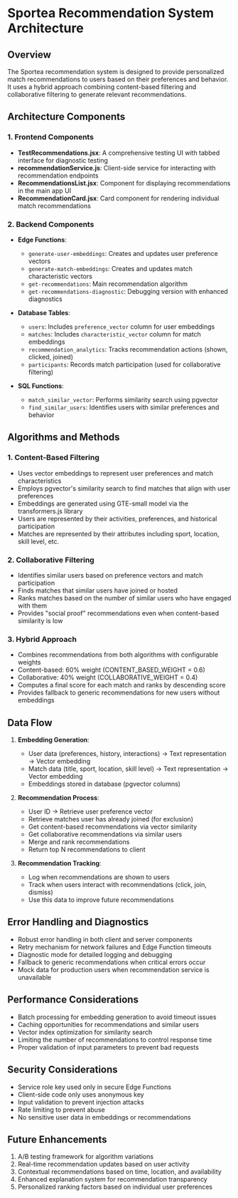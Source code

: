 # Sportea Recommendation System Architecture

## Overview

The Sportea recommendation system is designed to provide personalized match recommendations to users based on their preferences and behavior. It uses a hybrid approach combining content-based filtering and collaborative filtering to generate relevant recommendations.

## Architecture Components

### 1. Frontend Components

- **TestRecommendations.jsx**: A comprehensive testing UI with tabbed interface for diagnostic testing
- **recommendationService.js**: Client-side service for interacting with recommendation endpoints
- **RecommendationsList.jsx**: Component for displaying recommendations in the main app UI
- **RecommendationCard.jsx**: Card component for rendering individual match recommendations

### 2. Backend Components

- **Edge Functions**:
  - `generate-user-embeddings`: Creates and updates user preference vectors
  - `generate-match-embeddings`: Creates and updates match characteristic vectors
  - `get-recommendations`: Main recommendation algorithm
  - `get-recommendations-diagnostic`: Debugging version with enhanced diagnostics

- **Database Tables**:
  - `users`: Includes `preference_vector` column for user embeddings
  - `matches`: Includes `characteristic_vector` column for match embeddings
  - `recommendation_analytics`: Tracks recommendation actions (shown, clicked, joined)
  - `participants`: Records match participation (used for collaborative filtering)

- **SQL Functions**:
  - `match_similar_vector`: Performs similarity search using pgvector
  - `find_similar_users`: Identifies users with similar preferences and behavior

## Algorithms and Methods

### 1. Content-Based Filtering

- Uses vector embeddings to represent user preferences and match characteristics
- Employs pgvector's similarity search to find matches that align with user preferences
- Embeddings are generated using GTE-small model via the transformers.js library
- Users are represented by their activities, preferences, and historical participation
- Matches are represented by their attributes including sport, location, skill level, etc.

### 2. Collaborative Filtering

- Identifies similar users based on preference vectors and match participation
- Finds matches that similar users have joined or hosted
- Ranks matches based on the number of similar users who have engaged with them
- Provides "social proof" recommendations even when content-based similarity is low

### 3. Hybrid Approach

- Combines recommendations from both algorithms with configurable weights
- Content-based: 60% weight (CONTENT_BASED_WEIGHT = 0.6)
- Collaborative: 40% weight (COLLABORATIVE_WEIGHT = 0.4)
- Computes a final score for each match and ranks by descending score
- Provides fallback to generic recommendations for new users without embeddings

## Data Flow

1. **Embedding Generation**:
   - User data (preferences, history, interactions) → Text representation → Vector embedding
   - Match data (title, sport, location, skill level) → Text representation → Vector embedding
   - Embeddings stored in database (pgvector columns)

2. **Recommendation Process**:
   - User ID → Retrieve user preference vector
   - Retrieve matches user has already joined (for exclusion)
   - Get content-based recommendations via vector similarity
   - Get collaborative recommendations via similar users
   - Merge and rank recommendations
   - Return top N recommendations to client

3. **Recommendation Tracking**:
   - Log when recommendations are shown to users
   - Track when users interact with recommendations (click, join, dismiss)
   - Use this data to improve future recommendations

## Error Handling and Diagnostics

- Robust error handling in both client and server components
- Retry mechanism for network failures and Edge Function timeouts
- Diagnostic mode for detailed logging and debugging
- Fallback to generic recommendations when critical errors occur
- Mock data for production users when recommendation service is unavailable

## Performance Considerations

- Batch processing for embedding generation to avoid timeout issues
- Caching opportunities for recommendations and similar users
- Vector index optimization for similarity search
- Limiting the number of recommendations to control response time
- Proper validation of input parameters to prevent bad requests

## Security Considerations

- Service role key used only in secure Edge Functions
- Client-side code only uses anonymous key
- Input validation to prevent injection attacks
- Rate limiting to prevent abuse
- No sensitive user data in embeddings or recommendations

## Future Enhancements

1. A/B testing framework for algorithm variations
2. Real-time recommendation updates based on user activity
3. Contextual recommendations based on time, location, and availability
4. Enhanced explanation system for recommendation transparency
5. Personalized ranking factors based on individual user preferences 
